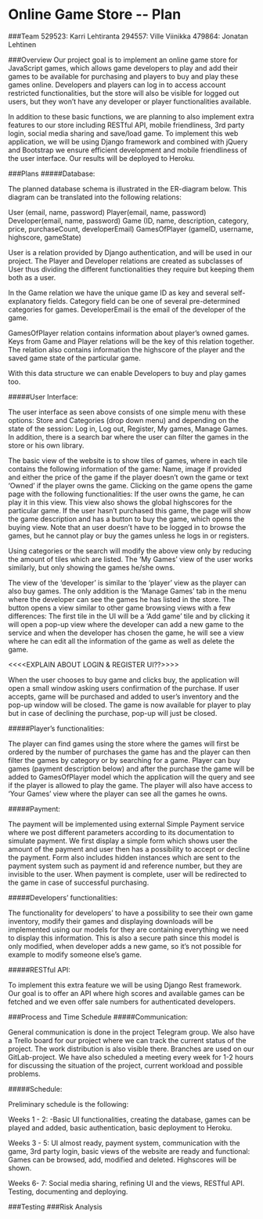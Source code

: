 # Online Game Store -- Plan

###Team
529523: Karri Lehtiranta
294557: Ville Viinikka
479864: Jonatan Lehtinen    

###Overview
Our project goal is to implement an online game store for JavaScript games, 
which allows game developers to play and add their games to be available for 
purchasing and players to buy and play these games online. Developers and 
players can log in to access account restricted functionalities, but the store 
will also be visible for logged out users, but they won’t have any developer
or player functionalities available. 

In addition to these basic functions, we are planning to also implement extra 
features to our store including RESTful API, mobile friendliness, 3rd party login, 
social media sharing and save/load game. To implement this web application,
we will be using Django framework and combined with jQuery and Bootstrap we ensure 
efficient development and mobile friendliness of the user interface.
Our results will be deployed to Heroku. 

###Plans
#####Database:

The planned database schema is illustrated in the ER-diagram below. 
This diagram can be translated into the following relations:

User (email, name, password) 
Player(email, name, password) 
Developer(email, name, password) 
Game (ID, name, description, category, price, purchaseCount, developerEmail)
GamesOfPlayer (gameID, username, highscore, gameState)

User is a relation provided by Django authentication, and will be used in our project. The Player
and Developer relations are created as subclasses of User thus dividing the different
functionalities they require but keeping them both as a user.

In the Game relation we have the unique game ID as key and several self-explanatory fields.
Category field can be one of several pre-determined categories for games. DeveloperEmail is
the email of the developer of the game.


GamesOfPlayer relation contains information about player’s owned games. Keys from Game
and Player relations will be the key of this relation together. The relation also contains
information the highscore of the player and the saved game state of the particular game.

With this data structure we can enable Developers to buy and play games too. 

#####User Interface:

The user interface as seen above consists of one simple menu with these options: Store and
Categories (drop down menu) and depending on the state of the session: Log in, Log out,
Register, My games, Manage Games. In addition, there is a search bar where the user can filter
the games in the store or his own library.

The basic view of the website is to show tiles of games, where in each tile contains the following
information of the game: Name, image if provided and either the price of the game if the player
doesn’t own the game or text ‘Owned’ if the player owns the game. Clicking on the game opens
the game page with the following functionalities: If the user owns the game, he can play it in this 
view. This view also shows the global highscores for the particular game. If the user hasn’t 
purchased this game, the page will show the game description and has a button to buy the
game, which opens the buying view. Note that an user doesn’t have to be logged in to browse
the games, but he cannot play or buy the games unless he logs in or registers.

Using categories or the search will modify the above view only by reducing the amount of tiles
which are listed. The ‘My Games’ view of the user works similarly, but only showing the games
he/she owns. 

The view of the ‘developer’ is similar to the ‘player’ view as the player can also buy games. The 
only addition is the ‘Manage Games’ tab in the menu where the developer can see the games 
he has listed in the store. The button opens a view similar to other game browsing views with a 
few differences: The first tile in the UI will be a ‘Add game’ tile and by clicking it will open a 
pop-up view where the developer can add a new game to the service and when the developer
has chosen the game, he will see a view where he can edit all the information of the game as
well as delete the game.


<<<<EXPLAIN ABOUT LOGIN & REGISTER UI??>>>>


When the user chooses to buy game and clicks buy, the application will open a small window
asking users confirmation of the purchase. If user accepts, game will be purchased and added
to user’s inventory and the pop-up window will be closed. The game is now available for player
to play but in case of declining the purchase, pop-up will just be closed. 

#####Player’s functionalities:

The player can find games using the store where the games will first be ordered by the number
of purchases the game has and the player can then filter the games by category or by searching
for a game. Player can buy games (payment description below) and after the purchase the
game will be added to GamesOfPlayer model which the application will the query and see if the
player is allowed to play the game. The player will also have access to ‘Your Games’ view where
the player can see all the games he owns.

#####Payment: 

The payment will be implemented using external Simple Payment service where we post 
different parameters according to its documentation to simulate payment. We first display a
simple form which shows user the amount of the payment and user then has a possibility to
accept or decline the payment. Form also includes hidden instances which are sent to the
payment system such as payment id and reference number, but they are invisible to the user.
When payment is complete, user will be redirected to the game in case of successful
purchasing.

#####Developers’ functionalities:

The functionality for developers’ to have a possibility to see their own game inventory, 
modify their games and displaying downloads will be implemented using our models for they 
are containing everything we need to display this information. This is also a secure path 
since this model is only modified, when developer adds a new game, so it’s not possible for
example to modify someone else’s game.

#####RESTful API:

To implement this extra feature we will be using Django Rest framework. Our goal is to offer an 
API where high scores and available games can be fetched and we even offer sale numbers for authenticated developers. 


###Process and Time Schedule
#####Communication:

General communication is done in the project Telegram group. We also have a Trello board 
for our project where we can track the current status of the project. The work distribution 
is also visible there. Branches are used on our GitLab-project. We have also scheduled a meeting 
every week for 1-2 hours for discussing the situation of the project, current workload and possible problems.

#####Schedule:

Preliminary schedule is the following:

Weeks 1 - 2: -Basic UI functionalities, creating the database, games can be played and added, basic authentication, basic deployment to Heroku.

Weeks 3 - 5: UI almost ready, payment system, communication with the game, 3rd party login, 
basic views of the website are ready and functional: Games can be browsed, add, modified and deleted. Highscores will be shown. 

Weeks 6- 7: Social media sharing, refining UI and the views, RESTful API. Testing, documenting and deploying. 


###Testing
###Risk Analysis